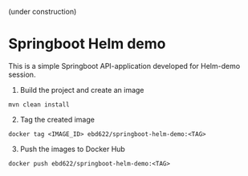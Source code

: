 (under construction)

# Springboot Helm demo

This is a simple Springboot API-application developed for Helm-demo session.

1. Build the project and create an image

```
mvn clean install
```
2. Tag the created image
```
docker tag <IMAGE_ID> ebd622/springboot-helm-demo:<TAG>
```

3. Push the images to Docker Hub
```
docker push ebd622/springboot-helm-demo:<TAG>
```
